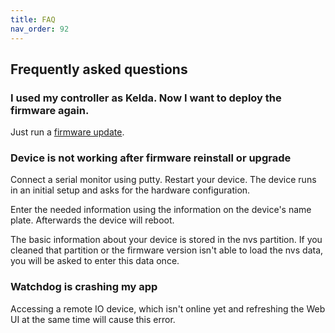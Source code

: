 ```yaml
---
title: FAQ
nav_order: 92
---
```

## Frequently asked questions

### I used my controller as Kelda. Now I want to deploy the firmware again.

Just run a [firmware update](../update).

### Device is not working after firmware reinstall or upgrade

Connect a serial monitor using putty. Restart your device.
The device runs in an initial setup and asks for the hardware configuration.

Enter the needed information using the information on the device's name plate.
Afterwards the device will reboot.

The basic information about your device is stored in the nvs partition. If you cleaned that partition or the firmware version isn't able to load the nvs data,
you will be asked to enter this data once.

### Watchdog is crashing my app

Accessing a remote IO device, which isn't online yet and refreshing the Web UI at the same time will cause this error.
